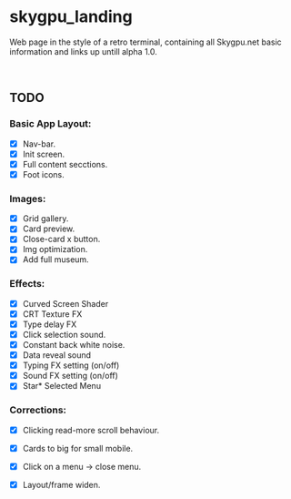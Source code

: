 # skygpu_landing

Web page in the style of a retro terminal, containing all Skygpu.net basic information and links up untill alpha 1.0.

<br>

## TODO

### Basic App Layout:
- [x] Nav-bar.
- [x] Init screen.
- [x] Full content secctions.
- [x] Foot icons.

### Images:
- [x] Grid gallery.
- [x] Card preview.
- [x] Close-card x button.
- [x] Img optimization.
- [x] Add full museum.

### Effects:
- [x] Curved Screen Shader
- [x] CRT Texture FX
- [x] Type delay FX
- [x] Click selection sound.
- [x] Constant back white noise.
- [x] Data reveal sound
- [x] Typing FX setting (on/off)
- [x] Sound FX setting (on/off)
- [x] Star* Selected Menu

### Corrections:
- [x] Clicking read-more scroll behaviour.
- [x] Cards to big for small mobile.
- [x] Click on a menu -> close menu.
- [x] Layout/frame widen.

